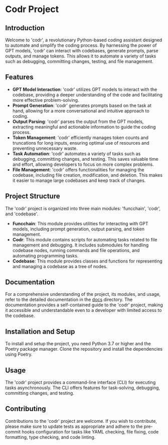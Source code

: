 # Codr Project

## Introduction

Welcome to 'codr', a revolutionary Python-based coding assistant designed to automate and simplify the coding process. By harnessing the power of GPT models, 'codr' can interact with codebases, generate prompts, parse outputs, and manage tokens. This allows it to automate a variety of tasks such as debugging, committing changes, testing, and file management.

## Features

- **GPT Model Interaction**: 'codr' utilizes GPT models to interact with the codebase, providing a deeper understanding of the code and facilitating more effective problem-solving.
- **Prompt Generation**: 'codr' generates prompts based on the task at hand, allowing for a more conversational and intuitive approach to coding.
- **Output Parsing**: 'codr' parses the output from the GPT models, extracting meaningful and actionable information to guide the coding process.
- **Token Management**: 'codr' efficiently manages token counts and truncations for long inputs, ensuring optimal use of resources and preventing unnecessary waste.
- **Task Automation**: 'codr' automates a variety of tasks such as debugging, committing changes, and testing. This saves valuable time and effort, allowing developers to focus on more complex problems.
- **File Management**: 'codr' offers functionalities for managing the codebase, including file creation, modification, and deletion. This makes it easier to manage large codebases and keep track of changes.

## Project Structure

The 'codr' project is organized into three main modules: 'funcchain', 'codr', and 'codebase'.

- **Funcchain**: This module provides utilities for interacting with GPT models, including prompt generation, output parsing, and token management.
- **Codr**: This module contains scripts for automating tasks related to file management and debugging. It includes submodules for handling codebase nodes, running commands and file operations, and automating programming tasks.
- **Codebase**: This module provides classes and functions for representing and managing a codebase as a tree of nodes.

## Documentation

For a comprehensive understanding of the project, its modules, and usage, refer to the detailed documentation in the [docs](./docs) directory. The documentation provides a self-contained guide to the 'codr' project, making it accessible and understandable even to a developer with limited access to the codebase.

## Installation and Setup

To install and setup the project, you need Python 3.7 or higher and the Poetry package manager. Clone the repository and install the dependencies using Poetry.

## Usage

The 'codr' project provides a command-line interface (CLI) for executing tasks asynchronously. The CLI offers features for task-solving, debugging, committing changes, and testing.

## Contributing

Contributions to the 'codr' project are welcome. If you wish to contribute, please make sure to update tests as appropriate and adhere to the pre-commit hooks configuration for tasks like YAML checking, file fixing, code formatting, type checking, and code linting.
